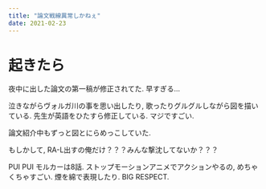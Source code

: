 ```yaml
---
title: "論文戦線異常しかねぇ"
date: 2021-02-23
---
```


# 起きたら
夜中に出した論文の第一稿が修正されてた. 早すぎる...

泣きながらヴォルガ川の事を思い出したり, 歌ったりグルグルしながら図を描いている. 先生が英語をひたすら修正している. マジですごい.

論文紹介中もずっと図とにらめっこしていた.

もしかして, RA-L出すの俺だけ？？？みんな撃沈してないか？？？

PUI PUI モルカーは8話. ストップモーションアニメでアクションやるの, めちゃくちゃすごい. 煙を綿で表現したり. BIG RESPECT.